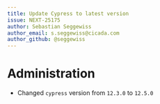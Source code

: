 ```yaml
---
title: Update Cypress to latest version
issue: NEXT-25175
author: Sebastian Seggewiss
author_email: s.seggewiss@cicada.com
author_github: @seggewiss
---
```

# Administration
* Changed `cypress` version from `12.3.0` to `12.5.0`
